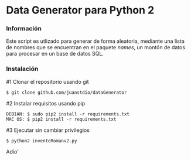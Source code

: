 # Data Generator para Python 2

### Información
Este script es utlizado para generar de forma aleatoria, mediante una lista de nombres que se encuentran en el paquete *names*, un 
montón de datos para procesar en un base de datos SQL.

### Instalación

#1 Clonar el repositorio usando git
````
$ git clone github.com/juanstdio/dataGenerator
````
#2 Instalar requisitos usando pip
````
DEBIAN: $ sudo pip2 install -r requirements.txt
MAC OS: $ pip2 install -r requirements.txt
````
#3 Ejecutar sin cambiar privilegios
````
$ python2 inventeRomanv2.py
````

Adio'

